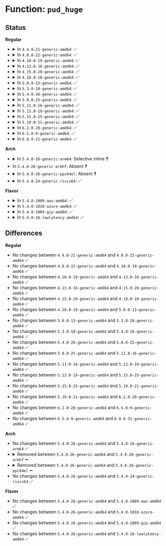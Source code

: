 # Function: <code>pud_huge</code>

## Status
<b>Regular</b>
<ul>
<li>
<details>
<summary>In <code>4.4.0-21-generic-amd64</code>: ✅</summary>

```c
int pud_huge(pud_t pud)
```

```json
{
  "name": "pud_huge",
  "collision_type": "Unique Global",
  "inline_type": "No",
  "funcs": [
    {
      "addr": 18446744071579315104,
      "name": "pud_huge",
      "external": true,
      "loc": "arch/x86/mm/hugetlbpage.c:68",
      "file": "arch/x86/mm/hugetlbpage.c",
      "inline": "seen, unknown",
      "caller_inline": [],
      "caller_func": [
        "arch/x86/mm/fault.c:vmalloc_fault",
        "mm/gup.c:follow_page_mask",
        "mm/hugetlb.c:huge_pte_offset"
      ]
    }
  ],
  "symbols": [
    {
      "addr": 18446744071579315104,
      "name": "pud_huge",
      "section": ".text",
      "bind": "STB_GLOBAL",
      "size": 25
    }
  ]
}
```
</details>
</li>
<li>
<details>
<summary>In <code>4.8.0-22-generic-amd64</code>: ✅</summary>

```c
int pud_huge(pud_t pud)
```

```json
{
  "name": "pud_huge",
  "collision_type": "Unique Global",
  "inline_type": "No",
  "funcs": [
    {
      "addr": 18446744071579317296,
      "name": "pud_huge",
      "external": true,
      "loc": "arch/x86/mm/hugetlbpage.c:68",
      "file": "arch/x86/mm/hugetlbpage.c",
      "inline": "seen, unknown",
      "caller_inline": [],
      "caller_func": [
        "arch/x86/mm/fault.c:vmalloc_fault",
        "mm/gup.c:follow_page_mask",
        "mm/memory.c:apply_to_page_range",
        "mm/hugetlb.c:huge_pte_offset"
      ]
    }
  ],
  "symbols": [
    {
      "addr": 18446744071579317296,
      "name": "pud_huge",
      "section": ".text",
      "bind": "STB_GLOBAL",
      "size": 25
    }
  ]
}
```
</details>
</li>
<li>
<details>
<summary>In <code>4.10.0-19-generic-amd64</code>: ✅</summary>

```c
int pud_huge(pud_t pud)
```

```json
{
  "name": "pud_huge",
  "collision_type": "Unique Global",
  "inline_type": "No",
  "funcs": [
    {
      "addr": 18446744071579332576,
      "name": "pud_huge",
      "external": true,
      "loc": "arch/x86/mm/hugetlbpage.c:68",
      "file": "arch/x86/mm/hugetlbpage.c",
      "inline": "seen, unknown",
      "caller_inline": [],
      "caller_func": [
        "arch/x86/mm/fault.c:vmalloc_fault",
        "mm/gup.c:follow_page_mask",
        "mm/memory.c:apply_to_page_range",
        "mm/hugetlb.c:huge_pte_offset"
      ]
    }
  ],
  "symbols": [
    {
      "addr": 18446744071579332576,
      "name": "pud_huge",
      "section": ".text",
      "bind": "STB_GLOBAL",
      "size": 25
    }
  ]
}
```
</details>
</li>
<li>
<details>
<summary>In <code>4.13.0-16-generic-amd64</code>: ✅</summary>

```c
int pud_huge(pud_t pud)
```

```json
{
  "name": "pud_huge",
  "collision_type": "Unique Global",
  "inline_type": "No",
  "funcs": [
    {
      "addr": 18446744071579326464,
      "name": "pud_huge",
      "external": true,
      "loc": "arch/x86/mm/hugetlbpage.c:71",
      "file": "arch/x86/mm/hugetlbpage.c",
      "inline": "seen, unknown",
      "caller_inline": [],
      "caller_func": [
        "arch/x86/mm/fault.c:vmalloc_fault",
        "mm/gup.c:__get_user_pages_fast",
        "mm/memory.c:apply_to_page_range",
        "mm/hugetlb.c:huge_pte_offset"
      ]
    }
  ],
  "symbols": [
    {
      "addr": 18446744071579326464,
      "name": "pud_huge",
      "section": ".text",
      "bind": "STB_GLOBAL",
      "size": 25
    }
  ]
}
```
</details>
</li>
<li>
<details>
<summary>In <code>4.15.0-20-generic-amd64</code>: ✅</summary>

```c
int pud_huge(pud_t pud)
```

```json
{
  "name": "pud_huge",
  "collision_type": "Unique Global",
  "inline_type": "No",
  "funcs": [
    {
      "addr": 18446744071579351616,
      "name": "pud_huge",
      "external": true,
      "loc": "arch/x86/mm/hugetlbpage.c:73",
      "file": "arch/x86/mm/hugetlbpage.c",
      "inline": "seen, unknown",
      "caller_inline": [],
      "caller_func": [
        "mm/gup.c:gup_pgd_range",
        "mm/memory.c:apply_to_page_range",
        "mm/hugetlb.c:huge_pte_offset"
      ]
    }
  ],
  "symbols": [
    {
      "addr": 18446744071579351616,
      "name": "pud_huge",
      "section": ".text",
      "bind": "STB_GLOBAL",
      "size": 25
    }
  ]
}
```
</details>
</li>
<li>
<details>
<summary>In <code>4.18.0-10-generic-amd64</code>: ✅</summary>

```c
int pud_huge(pud_t pud)
```

```json
{
  "name": "pud_huge",
  "collision_type": "Unique Global",
  "inline_type": "No",
  "funcs": [
    {
      "addr": 18446744071579363376,
      "name": "pud_huge",
      "external": true,
      "loc": "arch/x86/mm/hugetlbpage.c:73",
      "file": "arch/x86/mm/hugetlbpage.c",
      "inline": "seen, unknown",
      "caller_inline": [],
      "caller_func": [
        "arch/x86/mm/pgtable.c:pud_set_huge",
        "mm/gup.c:gup_pgd_range",
        "mm/memory.c:apply_to_page_range",
        "mm/hugetlb.c:huge_pte_offset"
      ]
    }
  ],
  "symbols": [
    {
      "addr": 18446744071579363376,
      "name": "pud_huge",
      "section": ".text",
      "bind": "STB_GLOBAL",
      "size": 25
    }
  ]
}
```
</details>
</li>
<li>
<details>
<summary>In <code>5.0.0-13-generic-amd64</code>: ✅</summary>

```c
int pud_huge(pud_t pud)
```

```json
{
  "name": "pud_huge",
  "collision_type": "Unique Global",
  "inline_type": "No",
  "funcs": [
    {
      "addr": 18446744071579390896,
      "name": "pud_huge",
      "external": true,
      "loc": "arch/x86/mm/hugetlbpage.c:73",
      "file": "arch/x86/mm/hugetlbpage.c",
      "inline": "seen, unknown",
      "caller_inline": [],
      "caller_func": [
        "arch/x86/mm/pgtable.c:pud_set_huge",
        "mm/gup.c:gup_pud_range",
        "mm/memory.c:apply_to_page_range",
        "mm/hugetlb.c:huge_pte_offset"
      ]
    }
  ],
  "symbols": [
    {
      "addr": 18446744071579390896,
      "name": "pud_huge",
      "section": ".text",
      "bind": "STB_GLOBAL",
      "size": 25
    }
  ]
}
```
</details>
</li>
<li>
<details>
<summary>In <code>5.3.0-18-generic-amd64</code>: ✅</summary>

```c
int pud_huge(pud_t pud)
```

```json
{
  "name": "pud_huge",
  "collision_type": "Unique Global",
  "inline_type": "No",
  "funcs": [
    {
      "addr": 18446744071579406256,
      "name": "pud_huge",
      "external": true,
      "loc": "arch/x86/mm/hugetlbpage.c:73",
      "file": "arch/x86/mm/hugetlbpage.c",
      "inline": "seen, unknown",
      "caller_inline": [],
      "caller_func": [
        "arch/x86/mm/pgtable.c:pud_set_huge",
        "mm/gup.c:gup_pud_range",
        "mm/memory.c:apply_to_page_range",
        "mm/hugetlb.c:huge_pte_offset",
        "mm/hmm.c:hmm_vma_walk_pud"
      ]
    }
  ],
  "symbols": [
    {
      "addr": 18446744071579406256,
      "name": "pud_huge",
      "section": ".text",
      "bind": "STB_GLOBAL",
      "size": 25
    }
  ]
}
```
</details>
</li>
<li>
<details>
<summary>In <code>5.4.0-26-generic-amd64</code>: ✅</summary>

```c
int pud_huge(pud_t pud)
```

```json
{
  "name": "pud_huge",
  "collision_type": "Unique Global",
  "inline_type": "No",
  "funcs": [
    {
      "addr": 18446744071579409440,
      "name": "pud_huge",
      "external": true,
      "loc": "arch/x86/mm/hugetlbpage.c:73",
      "file": "arch/x86/mm/hugetlbpage.c",
      "inline": "seen, unknown",
      "caller_inline": [],
      "caller_func": [
        "arch/x86/mm/pgtable.c:pud_set_huge",
        "mm/gup.c:gup_pud_range",
        "mm/memory.c:apply_to_page_range",
        "mm/hugetlb.c:huge_pte_offset",
        "mm/hmm.c:hmm_vma_walk_pud"
      ]
    }
  ],
  "symbols": [
    {
      "addr": 18446744071579409440,
      "name": "pud_huge",
      "section": ".text",
      "bind": "STB_GLOBAL",
      "size": 25
    }
  ]
}
```
</details>
</li>
<li>
<details>
<summary>In <code>5.8.0-25-generic-amd64</code>: ✅</summary>

```c
int pud_huge(pud_t pud)
```

```json
{
  "name": "pud_huge",
  "collision_type": "Unique Global",
  "inline_type": "No",
  "funcs": [
    {
      "addr": 18446744071579440384,
      "name": "pud_huge",
      "external": true,
      "loc": "arch/x86/mm/hugetlbpage.c:72",
      "file": "arch/x86/mm/hugetlbpage.c",
      "inline": "seen, unknown",
      "caller_inline": [],
      "caller_func": [
        "arch/x86/mm/pgtable.c:pud_set_huge",
        "mm/memory.c:apply_to_p4d_range",
        "mm/memory.c:apply_to_p4d_range",
        "mm/hmm.c:hmm_vma_walk_pud"
      ]
    }
  ],
  "symbols": [
    {
      "addr": 18446744071579440384,
      "name": "pud_huge",
      "section": ".text",
      "bind": "STB_GLOBAL",
      "size": 25
    }
  ]
}
```
</details>
</li>
<li>
<details>
<summary>In <code>5.11.0-16-generic-amd64</code>: ✅</summary>

```c
int pud_huge(pud_t pud)
```

```json
{
  "name": "pud_huge",
  "collision_type": "Unique Global",
  "inline_type": "No",
  "funcs": [
    {
      "addr": 18446744071579438640,
      "name": "pud_huge",
      "external": true,
      "loc": "arch/x86/mm/hugetlbpage.c:71",
      "file": "arch/x86/mm/hugetlbpage.c",
      "inline": "seen, unknown",
      "caller_inline": [],
      "caller_func": [
        "arch/x86/mm/pgtable.c:pud_set_huge",
        "mm/memory.c:__apply_to_page_range",
        "mm/memory.c:__apply_to_page_range",
        "mm/hmm.c:hmm_vma_walk_pud"
      ]
    }
  ],
  "symbols": [
    {
      "addr": 18446744071579438640,
      "name": "pud_huge",
      "section": ".text",
      "bind": "STB_GLOBAL",
      "size": 25
    }
  ]
}
```
</details>
</li>
<li>
<details>
<summary>In <code>5.13.0-19-generic-amd64</code>: ✅</summary>

```c
int pud_huge(pud_t pud)
```

```json
{
  "name": "pud_huge",
  "collision_type": "Unique Global",
  "inline_type": "No",
  "funcs": [
    {
      "addr": 18446744071579441152,
      "name": "pud_huge",
      "external": true,
      "loc": "arch/x86/mm/hugetlbpage.c:71",
      "file": "arch/x86/mm/hugetlbpage.c",
      "inline": "seen, unknown",
      "caller_inline": [],
      "caller_func": [
        "arch/x86/mm/pgtable.c:pud_set_huge",
        "mm/gup.c:gup_pgd_range",
        "mm/memory.c:apply_to_pmd_range",
        "mm/hmm.c:hmm_vma_walk_pud"
      ]
    }
  ],
  "symbols": [
    {
      "addr": 18446744071579441152,
      "name": "pud_huge",
      "section": ".text",
      "bind": "STB_GLOBAL",
      "size": 25
    }
  ]
}
```
</details>
</li>
<li>
<details>
<summary>In <code>5.15.0-25-generic-amd64</code>: ✅</summary>

```c
int pud_huge(pud_t pud)
```

```json
{
  "name": "pud_huge",
  "collision_type": "Unique Global",
  "inline_type": "No",
  "funcs": [
    {
      "addr": 18446744071579505536,
      "name": "pud_huge",
      "external": true,
      "loc": "arch/x86/mm/hugetlbpage.c:71",
      "file": "arch/x86/mm/hugetlbpage.c",
      "inline": "seen, unknown",
      "caller_inline": [],
      "caller_func": [
        "arch/x86/mm/pgtable.c:pud_set_huge",
        "mm/gup.c:gup_pgd_range",
        "mm/memory.c:apply_to_pmd_range",
        "mm/hmm.c:hmm_vma_walk_pud"
      ]
    }
  ],
  "symbols": [
    {
      "addr": 18446744071579505536,
      "name": "pud_huge",
      "section": ".text",
      "bind": "STB_GLOBAL",
      "size": 25
    }
  ]
}
```
</details>
</li>
<li>
<details>
<summary>In <code>5.19.0-21-generic-amd64</code>: ✅</summary>

```c
int pud_huge(pud_t pud)
```

```json
{
  "name": "pud_huge",
  "collision_type": "Unique Global",
  "inline_type": "No",
  "funcs": [
    {
      "addr": 18446744071579587744,
      "name": "pud_huge",
      "external": true,
      "loc": "arch/x86/mm/hugetlbpage.c:71",
      "file": "arch/x86/mm/hugetlbpage.c",
      "inline": "seen, unknown",
      "caller_inline": [],
      "caller_func": [
        "arch/x86/mm/pgtable.c:pud_set_huge",
        "mm/gup.c:gup_pgd_range",
        "mm/memory.c:apply_to_pmd_range",
        "mm/hmm.c:hmm_vma_walk_pud"
      ]
    }
  ],
  "symbols": [
    {
      "addr": 18446744071579587744,
      "name": "pud_huge",
      "section": ".text",
      "bind": "STB_GLOBAL",
      "size": 30
    }
  ]
}
```
</details>
</li>
<li>
<details>
<summary>In <code>6.2.0-20-generic-amd64</code>: ✅</summary>

```c
int pud_huge(pud_t pud)
```

```json
{
  "name": "pud_huge",
  "collision_type": "Unique Global",
  "inline_type": "No",
  "funcs": [
    {
      "addr": 18446744071579698240,
      "name": "pud_huge",
      "external": true,
      "loc": "arch/x86/mm/hugetlbpage.c:38",
      "file": "arch/x86/mm/hugetlbpage.c",
      "inline": "seen, unknown",
      "caller_inline": [],
      "caller_func": [
        "arch/x86/mm/pgtable.c:pud_set_huge",
        "mm/gup.c:gup_pgd_range",
        "mm/memory.c:apply_to_pmd_range",
        "mm/hmm.c:hmm_vma_walk_pud"
      ]
    }
  ],
  "symbols": [
    {
      "addr": 18446744071579698240,
      "name": "pud_huge",
      "section": ".text",
      "bind": "STB_GLOBAL",
      "size": 68
    }
  ]
}
```
</details>
</li>
<li>
<details>
<summary>In <code>6.5.0-9-generic-amd64</code>: ✅</summary>

```c
int pud_huge(pud_t pud)
```

```json
{
  "name": "pud_huge",
  "collision_type": "Unique Global",
  "inline_type": "No",
  "funcs": [
    {
      "addr": 18446744071579712096,
      "name": "pud_huge",
      "external": true,
      "loc": "arch/x86/mm/hugetlbpage.c:38",
      "file": "arch/x86/mm/hugetlbpage.c",
      "inline": "seen, unknown",
      "caller_inline": [],
      "caller_func": [
        "arch/x86/mm/pgtable.c:pud_set_huge",
        "mm/gup.c:gup_pgd_range",
        "mm/memory.c:apply_to_pmd_range",
        "mm/hmm.c:hmm_vma_walk_pud"
      ]
    }
  ],
  "symbols": [
    {
      "addr": 18446744071579712096,
      "name": "pud_huge",
      "section": ".text",
      "bind": "STB_GLOBAL",
      "size": 68
    }
  ]
}
```
</details>
</li>
<li>
<details>
<summary>In <code>6.8.0-31-generic-amd64</code>: ✅</summary>

```c
int pud_huge(pud_t pud)
```

```json
{
  "name": "pud_huge",
  "collision_type": "Unique Global",
  "inline_type": "No",
  "funcs": [
    {
      "addr": 18446744071579746800,
      "name": "pud_huge",
      "external": true,
      "loc": "arch/x86/mm/hugetlbpage.c:38",
      "file": "arch/x86/mm/hugetlbpage.c",
      "inline": "seen, unknown",
      "caller_inline": [],
      "caller_func": [
        "arch/x86/mm/pgtable.c:pud_set_huge",
        "mm/gup.c:gup_pgd_range",
        "mm/memory.c:apply_to_pmd_range",
        "mm/hmm.c:hmm_vma_walk_pud"
      ]
    }
  ],
  "symbols": [
    {
      "addr": 18446744071579746800,
      "name": "pud_huge",
      "section": ".text",
      "bind": "STB_GLOBAL",
      "size": 68
    }
  ]
}
```
</details>
</li>
</ul>
<b>Arch</b>
<ul>
<li>
<details>
<summary>In <code>5.4.0-26-generic-arm64</code>: Selective Inline ❓</summary>

```c
int pud_huge(pud_t pud)
```

```json
{
  "name": "pud_huge",
  "collision_type": "Unique Global",
  "inline_type": "Selective",
  "funcs": [
    {
      "addr": 18446603336490357000,
      "name": "pud_huge",
      "external": true,
      "loc": "arch/arm64/mm/hugetlbpage.c:47",
      "file": "arch/arm64/mm/hugetlbpage.c",
      "inline": "not declared, inlined",
      "caller_inline": [
        "arch/arm64/mm/hugetlbpage.c:huge_pte_offset"
      ],
      "caller_func": [
        "virt/kvm/arm/mmu.c:user_mem_abort",
        "virt/kvm/arm/mmu.c:user_mem_abort",
        "virt/kvm/arm/mmu.c:stage2_wp_range",
        "virt/kvm/arm/mmu.c:stage2_set_pte",
        "virt/kvm/arm/mmu.c:stage2_get_leaf_entry",
        "virt/kvm/arm/mmu.c:unmap_stage2_range",
        "mm/gup.c:gup_pud_range",
        "mm/gup.c:follow_page_mask",
        "mm/memory.c:apply_to_page_range"
      ]
    }
  ],
  "symbols": [
    {
      "addr": 18446603336490355344,
      "name": "pud_huge",
      "section": ".text",
      "bind": "STB_GLOBAL",
      "size": 56
    }
  ]
}
```
</details>
</li>
<li>
In <code>5.4.0-26-generic-armhf</code>: Absent ❓
</li>
<li>
<details>
<summary>In <code>5.4.0-26-generic-ppc64el</code>: Absent ❓</summary>

```json
{
  "name": "pud_huge",
  "collision_type": "Static Duplication",
  "inline_type": "Full",
  "funcs": [
    {
      "addr": 13835058055282776280,
      "name": "pud_huge",
      "external": false,
      "loc": "arch/powerpc/include/asm/book3s/64/pgtable-64k.h:25",
      "file": "arch/powerpc/mm/book3s64/radix_pgtable.c",
      "inline": "declared, inlined",
      "caller_inline": [
        "arch/powerpc/mm/book3s64/radix_pgtable.c:pud_clear_huge"
      ],
      "caller_func": []
    },
    {
      "addr": 13835058055286057056,
      "name": "pud_huge",
      "external": false,
      "loc": "arch/powerpc/include/asm/book3s/64/pgtable-64k.h:25",
      "file": "mm/gup.c",
      "inline": "declared, inlined",
      "caller_inline": [
        "mm/gup.c:gup_pud_range",
        "mm/gup.c:follow_page_mask"
      ],
      "caller_func": []
    },
    {
      "addr": 13835058055286118296,
      "name": "pud_huge",
      "external": false,
      "loc": "arch/powerpc/include/asm/book3s/64/pgtable-64k.h:25",
      "file": "mm/memory.c",
      "inline": "declared, inlined",
      "caller_inline": [
        "mm/memory.c:apply_to_page_range"
      ],
      "caller_func": []
    }
  ],
  "symbols": []
}
```
</details>
</li>
<li>
<details>
<summary>In <code>5.4.0-24-generic-riscv64</code>: ✅</summary>

```c
int pud_huge(pud_t pud)
```

```json
{
  "name": "pud_huge",
  "collision_type": "Unique Global",
  "inline_type": "No",
  "funcs": [
    {
      "addr": 18446743936271361480,
      "name": "pud_huge",
      "external": true,
      "loc": "arch/riscv/mm/hugetlbpage.c:5",
      "file": "arch/riscv/mm/hugetlbpage.c",
      "inline": "seen, unknown",
      "caller_inline": [],
      "caller_func": [
        "mm/memory.c:apply_to_page_range",
        "mm/hugetlb.c:huge_pte_offset"
      ]
    }
  ],
  "symbols": [
    {
      "addr": 18446743936271361480,
      "name": "pud_huge",
      "section": ".text",
      "bind": "STB_GLOBAL",
      "size": 44
    }
  ]
}
```
</details>
</li>
</ul>
<b>Flavor</b>
<ul>
<li>
<details>
<summary>In <code>5.4.0-1009-aws-amd64</code>: ✅</summary>

```c
int pud_huge(pud_t pud)
```

```json
{
  "name": "pud_huge",
  "collision_type": "Unique Global",
  "inline_type": "No",
  "funcs": [
    {
      "addr": 18446744071579405280,
      "name": "pud_huge",
      "external": true,
      "loc": "arch/x86/mm/hugetlbpage.c:73",
      "file": "arch/x86/mm/hugetlbpage.c",
      "inline": "seen, unknown",
      "caller_inline": [],
      "caller_func": [
        "arch/x86/mm/pgtable.c:pud_set_huge",
        "mm/gup.c:gup_pud_range",
        "mm/memory.c:apply_to_page_range",
        "mm/hugetlb.c:huge_pte_offset",
        "mm/hmm.c:hmm_vma_walk_pud"
      ]
    }
  ],
  "symbols": [
    {
      "addr": 18446744071579405280,
      "name": "pud_huge",
      "section": ".text",
      "bind": "STB_GLOBAL",
      "size": 25
    }
  ]
}
```
</details>
</li>
<li>
<details>
<summary>In <code>5.4.0-1010-azure-amd64</code>: ✅</summary>

```c
int pud_huge(pud_t pud)
```

```json
{
  "name": "pud_huge",
  "collision_type": "Unique Global",
  "inline_type": "No",
  "funcs": [
    {
      "addr": 18446744071579334720,
      "name": "pud_huge",
      "external": true,
      "loc": "arch/x86/mm/hugetlbpage.c:73",
      "file": "arch/x86/mm/hugetlbpage.c",
      "inline": "seen, unknown",
      "caller_inline": [],
      "caller_func": [
        "arch/x86/mm/pgtable.c:pud_set_huge",
        "mm/gup.c:gup_pud_range",
        "mm/memory.c:apply_to_page_range",
        "mm/hugetlb.c:huge_pte_offset",
        "mm/hmm.c:hmm_vma_walk_pud"
      ]
    }
  ],
  "symbols": [
    {
      "addr": 18446744071579334720,
      "name": "pud_huge",
      "section": ".text",
      "bind": "STB_GLOBAL",
      "size": 21
    }
  ]
}
```
</details>
</li>
<li>
<details>
<summary>In <code>5.4.0-1009-gcp-amd64</code>: ✅</summary>

```c
int pud_huge(pud_t pud)
```

```json
{
  "name": "pud_huge",
  "collision_type": "Unique Global",
  "inline_type": "No",
  "funcs": [
    {
      "addr": 18446744071579405200,
      "name": "pud_huge",
      "external": true,
      "loc": "arch/x86/mm/hugetlbpage.c:73",
      "file": "arch/x86/mm/hugetlbpage.c",
      "inline": "seen, unknown",
      "caller_inline": [],
      "caller_func": [
        "arch/x86/mm/pgtable.c:pud_set_huge",
        "mm/gup.c:gup_pud_range",
        "mm/memory.c:apply_to_page_range",
        "mm/hugetlb.c:huge_pte_offset",
        "mm/hmm.c:hmm_vma_walk_pud"
      ]
    }
  ],
  "symbols": [
    {
      "addr": 18446744071579405200,
      "name": "pud_huge",
      "section": ".text",
      "bind": "STB_GLOBAL",
      "size": 25
    }
  ]
}
```
</details>
</li>
<li>
<details>
<summary>In <code>5.4.0-26-lowlatency-amd64</code>: ✅</summary>

```c
int pud_huge(pud_t pud)
```

```json
{
  "name": "pud_huge",
  "collision_type": "Unique Global",
  "inline_type": "No",
  "funcs": [
    {
      "addr": 18446744071579414064,
      "name": "pud_huge",
      "external": true,
      "loc": "arch/x86/mm/hugetlbpage.c:73",
      "file": "arch/x86/mm/hugetlbpage.c",
      "inline": "seen, unknown",
      "caller_inline": [],
      "caller_func": [
        "arch/x86/mm/pgtable.c:pud_set_huge",
        "mm/gup.c:gup_pud_range",
        "mm/memory.c:apply_to_page_range",
        "mm/hugetlb.c:huge_pte_offset",
        "mm/hmm.c:hmm_vma_walk_pud"
      ]
    }
  ],
  "symbols": [
    {
      "addr": 18446744071579414064,
      "name": "pud_huge",
      "section": ".text",
      "bind": "STB_GLOBAL",
      "size": 25
    }
  ]
}
```
</details>
</li>
</ul>

## Differences
<b>Regular</b>
<ul>
<li>
No changes between <code>4.4.0-21-generic-amd64</code> and <code>4.8.0-22-generic-amd64</code> ✅
</li>
<li>
No changes between <code>4.8.0-22-generic-amd64</code> and <code>4.10.0-19-generic-amd64</code> ✅
</li>
<li>
No changes between <code>4.10.0-19-generic-amd64</code> and <code>4.13.0-16-generic-amd64</code> ✅
</li>
<li>
No changes between <code>4.13.0-16-generic-amd64</code> and <code>4.15.0-20-generic-amd64</code> ✅
</li>
<li>
No changes between <code>4.15.0-20-generic-amd64</code> and <code>4.18.0-10-generic-amd64</code> ✅
</li>
<li>
No changes between <code>4.18.0-10-generic-amd64</code> and <code>5.0.0-13-generic-amd64</code> ✅
</li>
<li>
No changes between <code>5.0.0-13-generic-amd64</code> and <code>5.3.0-18-generic-amd64</code> ✅
</li>
<li>
No changes between <code>5.3.0-18-generic-amd64</code> and <code>5.4.0-26-generic-amd64</code> ✅
</li>
<li>
No changes between <code>5.4.0-26-generic-amd64</code> and <code>5.8.0-25-generic-amd64</code> ✅
</li>
<li>
No changes between <code>5.8.0-25-generic-amd64</code> and <code>5.11.0-16-generic-amd64</code> ✅
</li>
<li>
No changes between <code>5.11.0-16-generic-amd64</code> and <code>5.13.0-19-generic-amd64</code> ✅
</li>
<li>
No changes between <code>5.13.0-19-generic-amd64</code> and <code>5.15.0-25-generic-amd64</code> ✅
</li>
<li>
No changes between <code>5.15.0-25-generic-amd64</code> and <code>5.19.0-21-generic-amd64</code> ✅
</li>
<li>
No changes between <code>5.19.0-21-generic-amd64</code> and <code>6.2.0-20-generic-amd64</code> ✅
</li>
<li>
No changes between <code>6.2.0-20-generic-amd64</code> and <code>6.5.0-9-generic-amd64</code> ✅
</li>
<li>
No changes between <code>6.5.0-9-generic-amd64</code> and <code>6.8.0-31-generic-amd64</code> ✅
</li>
</ul>
<b>Arch</b>
<ul>
<li>
No changes between <code>5.4.0-26-generic-amd64</code> and <code>5.4.0-26-generic-arm64</code> ✅
</li>
<li>
<details>
<summary>Removed between <code>5.4.0-26-generic-amd64</code> and <code>5.4.0-26-generic-armhf</code> ➖</summary>

```c
int pud_huge(pud_t pud)
```
</details>
</li>
<li>
<details>
<summary>Removed between <code>5.4.0-26-generic-amd64</code> and <code>5.4.0-26-generic-ppc64el</code> ➖</summary>

```c
int pud_huge(pud_t pud)
```
</details>
</li>
<li>
No changes between <code>5.4.0-26-generic-amd64</code> and <code>5.4.0-24-generic-riscv64</code> ✅
</li>
</ul>
<b>Flavor</b>
<ul>
<li>
No changes between <code>5.4.0-26-generic-amd64</code> and <code>5.4.0-1009-aws-amd64</code> ✅
</li>
<li>
No changes between <code>5.4.0-26-generic-amd64</code> and <code>5.4.0-1010-azure-amd64</code> ✅
</li>
<li>
No changes between <code>5.4.0-26-generic-amd64</code> and <code>5.4.0-1009-gcp-amd64</code> ✅
</li>
<li>
No changes between <code>5.4.0-26-generic-amd64</code> and <code>5.4.0-26-lowlatency-amd64</code> ✅
</li>
</ul>
